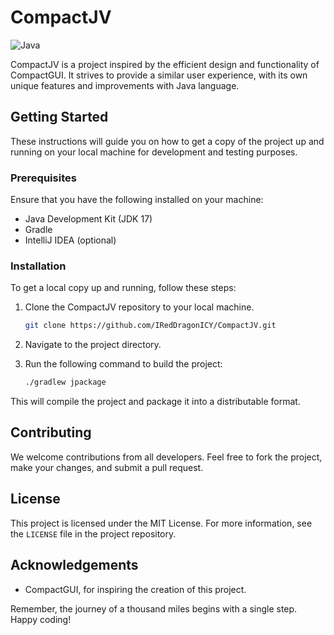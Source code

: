 # CompactJV

[//]: # (https://github.com/IRedDragonICY/CompactJV)
![Java](https://img.shields.io/badge/java-%23ED8B00.svg?style=for-the-badge&logo=openjdk&logoColor=white)

CompactJV is a project inspired by the efficient design and functionality of CompactGUI. It strives to provide a similar user experience, with its own unique features and improvements with Java language.

## Getting Started

These instructions will guide you on how to get a copy of the project up and running on your local machine for development and testing purposes.

### Prerequisites

Ensure that you have the following installed on your machine:

- Java Development Kit (JDK 17)
- Gradle
- IntelliJ IDEA (optional)

### Installation

To get a local copy up and running, follow these steps:

1. Clone the CompactJV repository to your local machine.

    ```bash
    git clone https://github.com/IRedDragonICY/CompactJV.git
    ```

2. Navigate to the project directory.

3. Run the following command to build the project:

    ```bash
    ./gradlew jpackage 
    ```

This will compile the project and package it into a distributable format.

## Contributing

We welcome contributions from all developers. Feel free to fork the project, make your changes, and submit a pull request.

## License

This project is licensed under the MIT License. For more information, see the `LICENSE` file in the project repository.

## Acknowledgements

- CompactGUI, for inspiring the creation of this project.

Remember, the journey of a thousand miles begins with a single step. Happy coding!